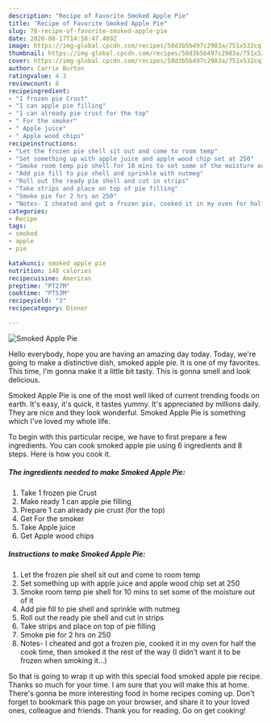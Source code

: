 ```yaml
---
description: "Recipe of Favorite Smoked Apple Pie"
title: "Recipe of Favorite Smoked Apple Pie"
slug: 78-recipe-of-favorite-smoked-apple-pie
date: 2020-08-17T14:58:47.409Z
image: https://img-global.cpcdn.com/recipes/58d3b5b497c2983a/751x532cq70/smoked-apple-pie-recipe-main-photo.jpg
thumbnail: https://img-global.cpcdn.com/recipes/58d3b5b497c2983a/751x532cq70/smoked-apple-pie-recipe-main-photo.jpg
cover: https://img-global.cpcdn.com/recipes/58d3b5b497c2983a/751x532cq70/smoked-apple-pie-recipe-main-photo.jpg
author: Carrie Burton
ratingvalue: 4.3
reviewcount: 6
recipeingredient:
- "1 frozen pie Crust"
- "1 can apple pie filling"
- "1 can already pie crust for the top"
- " For the smoker"
- " Apple juice"
- " Apple wood chips"
recipeinstructions:
- "Let the frozen pie shell sit out and come to room temp"
- "Set something up with apple juice and apple wood chip set at 250"
- "Smoke room temp pie shell for 10 mins to set some of the moisture out of it"
- "Add pie fill to pie shell and sprinkle with nutmeg"
- "Roll out the ready pie shell and cut in strips"
- "Take strips and place on top of pie filling"
- "Smoke pie for 2 hrs on 250"
- "Notes- I cheated and got a frozen pie, cooked it in my oven for half the cook time, then smoked it the rest of the way (I didn’t want it to be frozen when smoking it...)"
categories:
- Recipe
tags:
- smoked
- apple
- pie

katakunci: smoked apple pie 
nutrition: 148 calories
recipecuisine: American
preptime: "PT27M"
cooktime: "PT53M"
recipeyield: "3"
recipecategory: Dinner

---
```



![Smoked Apple Pie](https://img-global.cpcdn.com/recipes/58d3b5b497c2983a/751x532cq70/smoked-apple-pie-recipe-main-photo.jpg)

Hello everybody, hope you are having an amazing day today. Today, we're going to make a distinctive dish, smoked apple pie. It is one of my favorites. This time, I'm gonna make it a little bit tasty. This is gonna smell and look delicious.



Smoked Apple Pie is one of the most well liked of current trending foods on earth. It's easy, it's quick, it tastes yummy. It's appreciated by millions daily. They are nice and they look wonderful. Smoked Apple Pie is something which I've loved my whole life.


To begin with this particular recipe, we have to first prepare a few ingredients. You can cook smoked apple pie using 6 ingredients and 8 steps. Here is how you cook it.

<!--inarticleads1-->

##### The ingredients needed to make Smoked Apple Pie:

1. Take 1 frozen pie Crust
1. Make ready 1 can apple pie filling
1. Prepare 1 can already pie crust (for the top)
1. Get  For the smoker
1. Take  Apple juice
1. Get  Apple wood chips




<!--inarticleads2-->

##### Instructions to make Smoked Apple Pie:

1. Let the frozen pie shell sit out and come to room temp
1. Set something up with apple juice and apple wood chip set at 250
1. Smoke room temp pie shell for 10 mins to set some of the moisture out of it
1. Add pie fill to pie shell and sprinkle with nutmeg
1. Roll out the ready pie shell and cut in strips
1. Take strips and place on top of pie filling
1. Smoke pie for 2 hrs on 250
1. Notes- I cheated and got a frozen pie, cooked it in my oven for half the cook time, then smoked it the rest of the way (I didn’t want it to be frozen when smoking it...)




So that is going to wrap it up with this special food smoked apple pie recipe. Thanks so much for your time. I am sure that you will make this at home. There's gonna be more interesting food in home recipes coming up. Don't forget to bookmark this page on your browser, and share it to your loved ones, colleague and friends. Thank you for reading. Go on get cooking!
